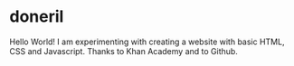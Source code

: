 # doneril
Hello World!
I am experimenting with creating a website with basic HTML, CSS and Javascript. 
Thanks to Khan Academy and to Github.
